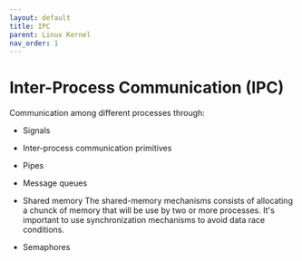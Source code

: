 ```yaml
---
layout: default
title: IPC
parent: Linux Kernel
nav_order: 1
---
```


# Inter-Process Communication (IPC)

Communication among different processes through: 

* Signals
* Inter-process communication primitives
* Pipes
* Message queues
* Shared memory
The shared-memory mechanisms consists of allocating a chunck of memory that will be use by two or more processes. It's important to use synchronization mechanisms to avoid data race conditions.

* Semaphores
